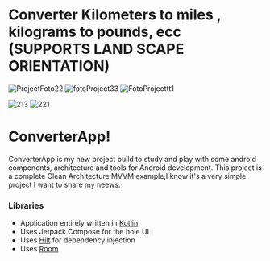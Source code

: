 # Converter Kilometers to miles , kilograms to pounds, ecc (SUPPORTS LAND SCAPE ORIENTATION)
![ProjectFoto22](https://github.com/FabrizioFarfan/FirstComposeAppProject/assets/112548251/ee2719b1-fa81-4ee1-a585-783c67183930)
![fotoProject33](https://github.com/FabrizioFarfan/FirstComposeAppProject/assets/112548251/40d185a2-e42f-447a-ac9b-e0ab8a2760a9)
![FotoProjecttt1](https://github.com/FabrizioFarfan/FirstComposeAppProject/assets/112548251/e8b5ecd2-9d9a-40b5-8c39-3683f08d00c4)

![213](https://github.com/FabrizioFarfan/FirstComposeAppProject/assets/112548251/2a320525-d181-4037-8f64-64ed55fb1c8c)
![221](https://github.com/FabrizioFarfan/FirstComposeAppProject/assets/112548251/fe9ad3a9-1f28-4322-91fc-af20017aa082)



# ConverterApp!

ConverterApp  is my new project build to study and play with some android components, architecture and tools for Android development.
This project is a complete Clean Architecture MVVM example,I know it's a very simple project I want to share my neews.



### Libraries

- Application entirely written in [Kotlin](https://kotlinlang.org)
- Uses Jetpack Compose for the hole UI
- Uses [Hilt](https://developer.android.com/training/dependency-injection/dagger-android) for dependency injection
- Uses [Room](https://developer.android.com/jetpack/androidx/releases/room)
 

 
